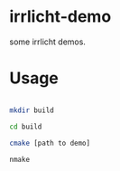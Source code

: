 # irrlicht-demo

some irrlicht demos.

# Usage

``` bash

mkdir build

cd build

cmake [path to demo]

nmake
```

